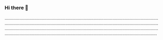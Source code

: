 ### Hi there 👋

...............................................................................................................................................................................................................................................................................................................................................................................................................................................................................................................